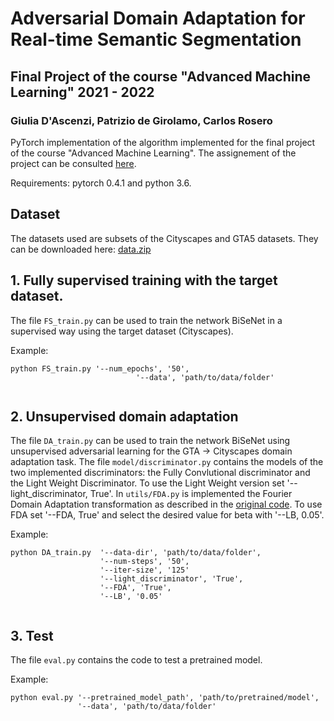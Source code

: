 # Adversarial Domain Adaptation for Real-time Semantic Segmentation
## Final Project of the course "Advanced Machine Learning" 2021 - 2022
### Giulia D'Ascenzi, Patrizio de Girolamo, Carlos Rosero

PyTorch implementation of the algorithm implemented for the final project of the course "Advanced Machine Learning". The assignement of the project can be consulted [here](Assignement.pdf).

Requirements: pytorch 0.4.1 and python 3.6.


## Dataset

The datasets used are subsets of the Cityscapes and GTA5 datasets. They can be downloaded here: [data.zip](https://drive.google.com/file/d/1Q4yZdjx9WOn7EYU6FlHE9Vpamvpn15L2/view?usp=sharing)

## 1. Fully supervised training with the target dataset.
The file `FS_train.py` can be used to train the network BiSeNet in a supervised way using the target dataset (Cityscapes).

Example:
```
python FS_train.py '--num_epochs', '50',
                            '--data', 'path/to/data/folder'
                            

```

## 2. Unsupervised domain adaptation
The file `DA_train.py` can be used to train the network BiSeNet using unsupervised adversarial learning for the GTA -> Cityscapes domain adaptation task.
The file `model/discriminator.py` contains the models of the two implemented discriminators: the Fully Convlutional discriminator and the Light Weight Discriminator. To use the Light Weight version set '--light_discriminator, True'.
In `utils/FDA.py` is implemented the Fourier Domain Adaptation transformation as described in the [original code](https://github.com/YanchaoYang/FDA).
To use FDA set '--FDA, True' and select the desired value for beta with '--LB, 0.05'.

Example:
```
python DA_train.py  '--data-dir', 'path/to/data/folder',
                    '--num-steps', '50',
                    '--iter-size', '125'
                    '--light_discriminator', 'True',
                    '--FDA', 'True',
                    '--LB', '0.05'
                  

```
## 3. Test

The file `eval.py` contains the code to test a pretrained model.

Example:
```
python eval.py '--pretrained_model_path', 'path/to/pretrained/model',
               '--data', 'path/to/data/folder'
        
```
